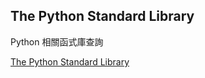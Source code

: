 ## The Python Standard Library

Python 相關函式庫查詢

[The Python Standard Library](https://docs.python.org/3/library/index.html)
